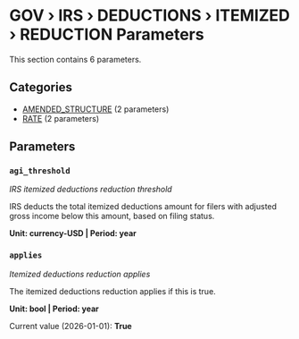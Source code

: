# GOV › IRS › DEDUCTIONS › ITEMIZED › REDUCTION Parameters

This section contains 6 parameters.

## Categories

- [AMENDED_STRUCTURE](amended_structure/index.md) (2 parameters)
- [RATE](rate/index.md) (2 parameters)

## Parameters

### `agi_threshold`
*IRS itemized deductions reduction threshold*

IRS deducts the total itemized deductions amount for filers with adjusted gross income below this amount, based on filing status.

**Unit: currency-USD | Period: year**


### `applies`
*Itemized deductions reduction applies*

The itemized deductions reduction applies if this is true.

**Unit: bool | Period: year**

Current value (2026-01-01): **True**

